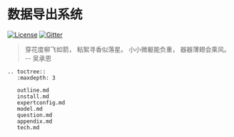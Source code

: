 # 数据导出系统

[![License](https://img.shields.io/badge/license-Apache%202-4EB1BA.svg)](https://www.apache.org/licenses/LICENSE-2.0.html)
[![Gitter](https://badges.gitter.im/WeBankBlockchain-Data-Export/WeBankBlockchain-Data-Export.svg)](https://gitter.im/WeBankBlockchain-Data-Export/community)

> 穿花度柳飞如箭，
> 粘絮寻香似落星。
> 小小微躯能负重，
> 器器薄翅会乘风。
> -- 吴承恩

```eval_rst
.. toctree::
   :maxdepth: 3

   outline.md
   install.md
   expertconfig.md
   model.md
   question.md
   appendix.md
   tech.md
```
